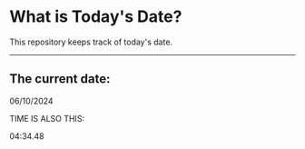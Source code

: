 # What is Today's Date?
This repository keeps track of today's date.
* * *
 
## The current date:  
 06/10/2024 
  
  
 TIME IS ALSO THIS: 
  
 04:34.48 
  
  
